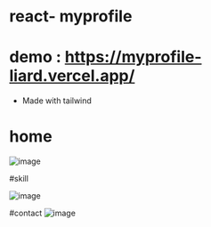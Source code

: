 # react- myprofile
# demo : https://myprofile-liard.vercel.app/

+ Made with tailwind
# home
![image](https://user-images.githubusercontent.com/102303258/235598207-936c182c-c79b-4ab0-96ad-f908342064f2.png)

#skill

![image](https://user-images.githubusercontent.com/102303258/235598372-bc9ec7b8-b726-49fc-92de-70e7890f8d5d.png)

#contact
![image](https://user-images.githubusercontent.com/102303258/235598416-5f120ec0-0213-4416-ae20-4cf0b3726db5.png)




